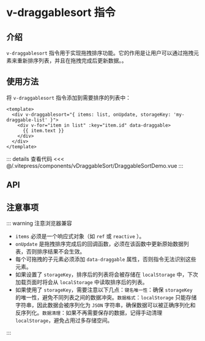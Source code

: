 # v-draggablesort 指令

## 介绍

`v-draggablesort` 指令用于实现拖拽排序功能。它的作用是让用户可以通过拖拽元素来重新排序列表，并且在拖拽完成后更新数据。。

## 使用方法

将 `v-draggablesort` 指令添加到需要排序的列表中：

```vue
<template>
  <div v-draggablesort="{ items: list, onUpdate, storageKey: 'my-draggable-list' }">
    <div v-for="item in list" :key="item.id" data-draggable>
      {{ item.text }}
    </div>
  </div>
</template>
```

<DraggableSortDemo />

::: details 查看代码
<<< @/.vitepress/components/vDraggableSort/DraggableSortDemo.vue
:::

## API

<ApiTable :data="apiTableDate" />

<script setup>
import DraggableSortDemo from '../.vitepress/components/vDraggableSort/DraggableSortDemo.vue';
import ApiTable from '../.vitepress/components/ApiTable.vue';

const apiTableDate = [
  {
    name: 'items',
    type: 'Array<any>',
    default: '[]',
    description: '需要排序的数据列表，通常是一个响应式数组（如 ref 或 reactive）',
    required: true,
  },
  {
    name: 'onUpdate',
    type: '(newItems: Array<any>) => void',
    default: 'null',
    description: '拖拽排序完成后的回调函数，用于接收排序后的新列表并更新数据',
    required: true,
  },
  {
    name: 'storageKey',
    type: 'string',
    default: 'null（可以根据自己使用需求命名键名）',
    description: '用于存储排序后的列表的键名，如果设置了这个值，排序后的列表将会被存储在 localStorage 中',
    required: false,
  }
];
</script>

## 注意事项

::: warning 注意浏览器兼容

- `items` 必须是一个响应式对象（如 `ref` 或 `reactive` ）。
- `onUpdate` 是拖拽排序完成后的回调函数，必须在该函数中更新原始数据列表，否则排序结果不会生效。
- 每个可拖拽的子元素必须添加 `data-draggable` 属性，否则指令无法识别这些元素。
- 如果设置了 `storageKey`，排序后的列表将会被存储在 `localStorage` 中，下次加载页面时将会从 `localStorage` 中读取排序后的列表。
- 如果使用了 `storageKey`，需要注意以下几点：`键名唯一性`：确保 `storageKey` 的唯一性，避免不同列表之间的数据冲突。`数据格式`：`localStorage` 只能存储字符串，因此数据会被序列化为 `JSON` 字符串，确保数据可以被正确序列化和反序列化。`数据清理`：如果不再需要保存的数据，记得手动清理 `localStorage`，避免占用过多存储空间。

:::
